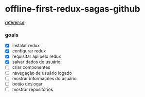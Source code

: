 # offline-first-redux-sagas-github

[reference](https://www.youtube.com/watch?v=hs3N1pYSgig)

### goals
- [x] instalar redux
- [x] configurar redux
- [x] requisitar api pelo redux
- [x] salvar dados do usuário
- [ ] criar componentes
- [ ] navegação de usuário logado
- [ ] mostrar informações do usuário
- [ ] botão deslogar
- [ ] mostrar repositórios
